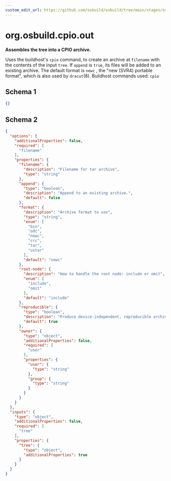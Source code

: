 ```yaml
---
custom_edit_url: https://github.com/osbuild/osbuild/tree/main/stages/org.osbuild.cpio.out.meta.json
---
```

# org.osbuild.cpio.out
<!--
[//]: # ( DO NOT MODIFY THIS FILE! )
[//]: # ( This content is generated by `scripts/pull_osbuild_modules.py` )
[//]: # ( Rather change the source of this: https://github.com/osbuild/osbuild/tree/main/stages/org.osbuild.cpio.out.meta.json )
-->

**Assembles the tree into a CPIO archive.**

Uses the buildhost's `cpio` command, to create an archive
at `filename` with the contents of the input `tree`. If
`append` is `true`, its files will be added to an existing
archive. The default format is `newc` , the "new (SVR4)
portable format", which is also used by `dracut`(8).
Buildhost commands used: `cpio`

## Schema 1

```json
{}
```

## Schema 2

```json
{
  "options": {
    "additionalProperties": false,
    "required": [
      "filename"
    ],
    "properties": {
      "filename": {
        "description": "Filename for tar archive",
        "type": "string"
      },
      "append": {
        "type": "boolean",
        "description": "Append to an existing archive.",
        "default": false
      },
      "format": {
        "description": "Archive format to use",
        "type": "string",
        "enum": [
          "bin",
          "odc",
          "newc",
          "crc",
          "tar",
          "ustar"
        ],
        "default": "newc"
      },
      "root-node": {
        "description": "How to handle the root node: include or omit",
        "enum": [
          "include",
          "omit"
        ],
        "default": "include"
      },
      "reproducible": {
        "type": "boolean",
        "description": "Produce device-independent, reproducible archives.",
        "default": true
      },
      "owner": {
        "type": "object",
        "additionalProperties": false,
        "required": [
          "user"
        ],
        "properties": {
          "user": {
            "type": "string"
          },
          "group": {
            "type": "string"
          }
        }
      }
    }
  },
  "inputs": {
    "type": "object",
    "additionalProperties": false,
    "required": [
      "tree"
    ],
    "properties": {
      "tree": {
        "type": "object",
        "additionalProperties": true
      }
    }
  }
}
```
